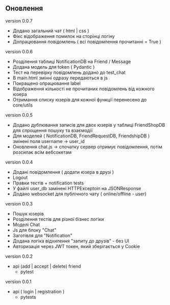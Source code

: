 ## Оновлення

version 0.0.7
- Додано загальний чат ( html | css )
- Фікс відображення помилок на сторінці логіну
- Допрацювання повідомлень ( всі повідомлення прочитанні = True )

version 0.0.6
- Розділення таблиці NotificationDB на Friend / Message
- Додана модель для token ( Pydantic )
- Тест на перевірку повідомлень додано до test_chat
- В main.html змінні одразу передаються в js
- Покращено опрацювання label
- Відображення кількості не прочитаних повідомлень від кожного юзера
- Отримання списку юзерів для кожної функції перенесено до core/utils

version 0.0.5
- Додано дублювання записів для двох юзерів у таблиці FriendShopDB для спрощення пошуку та взаємодії
- Для моделей ( NotificationDB, FriendRequestDB, FriendshipDB ) змінені поля username -> user_id
- Оновлення chat.js -> спочатку сервер отримує повідомлення, потім розсилає всім вебсокетам

version 0.0.4
- Додані повідомлення ( додати юзера в друзі )
- Logout
- Правки тестів + notification tests
- У файлі user_db замінені HTTPExceptoin на JSONResponse
- Додано websocket для публічного чату ( online/offline - user)

version 0.0.3
- Пошук юзерів
- Розділення тестів для різної бізнес логіки
- Моделі Chat
- Js для блоку "Chat"
- Заготівля для "Notification"
- Додана логіка відхилення "запиту до друзів" - без UI
- Авторизація через JWT токен, який зберігається у Cookie

version 0.0.2
- api (add | accept | delete) friend
    - pytest

version 0.0.1
- api ( login | registration )
    - pytests